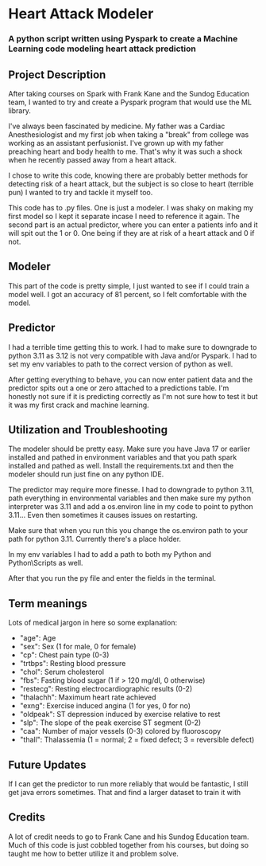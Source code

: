 # Heart Attack Modeler

### A python script written using Pyspark to create a Machine Learning code modeling heart attack prediction

## Project Description

After taking courses on Spark with Frank Kane and the Sundog Education team, I wanted to try and create a Pyspark program that would use the ML library.

I've always been fascinated by medicine. My father was a Cardiac Anesthesiologist and my first job when taking a "break" from college was working as an assistant perfusionist. I've grown up with my father preaching heart and body health to me. That's why it was such a shock when he recently passed away from a heart attack.

I chose to write this code, knowing there are probably better methods for detecting risk of a heart attack, but the subject is so close to heart (terrible pun) I wanted to try and tackle it myself too.

This code has to .py files. One is just a modeler. I was shaky on making my first model so I kept it separate incase I need to reference it again. The second part is an actual predictor, where you can enter a patients info and it will spit out the 1 or 0. One being if they are at risk of a heart attack and 0 if not. 

## Modeler

This part of the code is pretty simple, I just wanted to see if I could train a model well. I got an accuracy of 81 percent, so I felt comfortable with the model. 

## Predictor
I had a terrible time getting this to work. I had to make sure to downgrade to python 3.11 as 3.12 is not very compatible with Java and/or Pyspark. I had to set my env variables to path to the correct version of python as well.

After getting everything to behave, you can now enter patient data and the predictor spits out a one or zero attached to a predictions table. I'm honestly not sure if it is predicting correctly as I'm not sure how to test it but it was my first crack and machine learning.

## Utilization and Troubleshooting

The modeler should be pretty easy. Make sure you have Java 17 or earlier installed and pathed in environment variables and that you path spark installed and pathed as well. Install the requirements.txt and then the modeler should run just fine on any python IDE. 

The predictor may require more finesse. I had to downgrade to python 3.11, path everything in environmental variables and then make sure my python interpreter was 3.11 and add a os.environ line in my code to point to python 3.11... Even then sometimes it causes issues on restarting. 

Make sure that when you run this you change the os.environ path to your path for python 3.11. Currently there's a place holder.

In my env variables I had to add a path to both my Python and Python\Scripts as well.

After that you run the py file and enter the fields in the terminal.

## Term meanings

Lots of medical jargon in here so some explanation:

- "age": Age
- "sex": Sex (1 for male, 0 for female)
- "cp": Chest pain type (0-3)
- "trtbps": Resting blood pressure
- "chol": Serum cholesterol
- "fbs": Fasting blood sugar (1 if > 120 mg/dl, 0 otherwise)
- "restecg": Resting electrocardiographic results (0-2)
- "thalachh": Maximum heart rate achieved
- "exng": Exercise induced angina (1 for yes, 0 for no)
- "oldpeak": ST depression induced by exercise relative to rest
- "slp": The slope of the peak exercise ST segment (0-2)
- "caa": Number of major vessels (0-3) colored by fluoroscopy
- "thall": Thalassemia (1 = normal; 2 = fixed defect; 3 = reversible defect)

## Future Updates

If I can get the predictor to run more reliably that would be fantastic, I still get java errors sometimes. That and find a larger dataset to train it with

## Credits

A lot of credit needs to go to Frank Cane and his Sundog Education team. Much of this code is just cobbled together from his courses, but doing so taught me how to better utilize it and problem solve.

